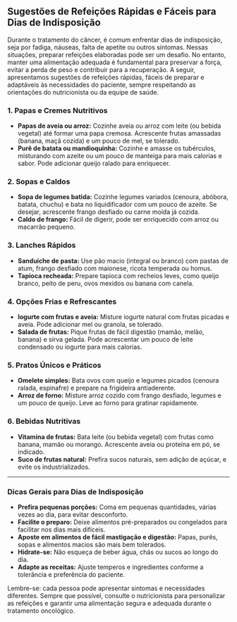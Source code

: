 
## Sugestões de Refeições Rápidas e Fáceis para Dias de Indisposição

Durante o tratamento do câncer, é comum enfrentar dias de indisposição, seja por fadiga, náuseas, falta de apetite ou outros sintomas. Nessas situações, preparar refeições elaboradas pode ser um desafio. No entanto, manter uma alimentação adequada é fundamental para preservar a força, evitar a perda de peso e contribuir para a recuperação. A seguir, apresentamos sugestões de refeições rápidas, fáceis de preparar e adaptáveis às necessidades do paciente, sempre respeitando as orientações do nutricionista ou da equipe de saúde.

### 1. Papas e Cremes Nutritivos

- **Papas de aveia ou arroz:** Cozinhe aveia ou arroz com leite (ou bebida vegetal) até formar uma papa cremosa. Acrescente frutas amassadas (banana, maçã cozida) e um pouco de mel, se tolerado.
- **Purê de batata ou mandioquinha:** Cozinhe e amasse os tubérculos, misturando com azeite ou um pouco de manteiga para mais calorias e sabor. Pode adicionar queijo ralado para enriquecer.

### 2. Sopas e Caldos

- **Sopa de legumes batida:** Cozinhe legumes variados (cenoura, abóbora, batata, chuchu) e bata no liquidificador com um pouco de azeite. Se desejar, acrescente frango desfiado ou carne moída já cozida.
- **Caldo de frango:** Fácil de digerir, pode ser enriquecido com arroz ou macarrão pequeno.

### 3. Lanches Rápidos

- **Sanduíche de pasta:** Use pão macio (integral ou branco) com pastas de atum, frango desfiado com maionese, ricota temperada ou homus.
- **Tapioca recheada:** Prepare tapioca com recheios leves, como queijo branco, peito de peru, ovos mexidos ou banana com canela.

### 4. Opções Frias e Refrescantes

- **Iogurte com frutas e aveia:** Misture iogurte natural com frutas picadas e aveia. Pode adicionar mel ou granola, se tolerado.
- **Salada de frutas:** Pique frutas de fácil digestão (mamão, melão, banana) e sirva gelada. Pode acrescentar um pouco de leite condensado ou iogurte para mais calorias.

### 5. Pratos Únicos e Práticos

- **Omelete simples:** Bata ovos com queijo e legumes picados (cenoura ralada, espinafre) e prepare na frigideira antiaderente.
- **Arroz de forno:** Misture arroz cozido com frango desfiado, legumes e um pouco de queijo. Leve ao forno para gratinar rapidamente.

### 6. Bebidas Nutritivas

- **Vitamina de frutas:** Bata leite (ou bebida vegetal) com frutas como banana, mamão ou morango. Acrescente aveia ou proteína em pó, se indicado.
- **Suco de frutas natural:** Prefira sucos naturais, sem adição de açúcar, e evite os industrializados.

---

### Dicas Gerais para Dias de Indisposição

- **Prefira pequenas porções:** Coma em pequenas quantidades, várias vezes ao dia, para evitar desconforto.
- **Facilite o preparo:** Deixe alimentos pré-preparados ou congelados para facilitar nos dias mais difíceis.
- **Aposte em alimentos de fácil mastigação e digestão:** Papas, purês, sopas e alimentos macios são mais bem tolerados.
- **Hidrate-se:** Não esqueça de beber água, chás ou sucos ao longo do dia.
- **Adapte as receitas:** Ajuste temperos e ingredientes conforme a tolerância e preferência do paciente.

Lembre-se: cada pessoa pode apresentar sintomas e necessidades diferentes. Sempre que possível, consulte o nutricionista para personalizar as refeições e garantir uma alimentação segura e adequada durante o tratamento oncológico.
```
